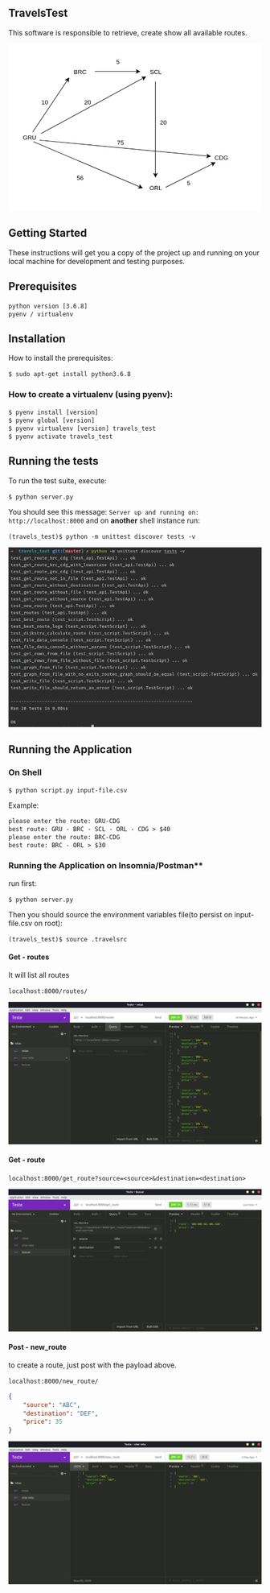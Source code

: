 ## TravelsTest
This software is responsible to retrieve, create show all available routes.

![draw](docs/assets/draw.png)

## Getting Started
These instructions will get you a copy of the project up and running on your local machine for development and testing purposes.

## Prerequisites

    python version [3.6.8]
    pyenv / virtualenv
    
## Installation
How to install the prerequisites:

`$ sudo apt-get install python3.6.8`

### How to create a virtualenv (using pyenv):
```
$ pyenv install [version]
$ pyenv global [version]
$ pyenv virtualenv [version] travels_test
$ pyenv activate travels_test
```

## Running the tests

To run the test suite, execute:

`$ python server.py`

You should see this message: `Server up and running on:  http://localhost:8000`
and on **another** shell instance run:
 
`(travels_test)$ python -m unittest discover tests -v`

![tests](docs/assets/tests.png)


## Running the Application

### On Shell

`$ python script.py input-file.csv`

Example:
  ```shell
  please enter the route: GRU-CDG
  best route: GRU - BRC - SCL - ORL - CDG > $40
  please enter the route: BRC-CDG
  best route: BRC - ORL > $30
  ```

### Running the Application on Insomnia/Postman**

run first:

`$ python server.py`

Then you should source the environment variables file(to persist on input-file.csv on root):

`(travels_test)$ source .travelsrc`

#### Get - routes

It will list all routes

`localhost:8000/routes/`

![routes](docs/assets/routes.png)

#### Get - route

`localhost:8000/get_route?source=<source>&destination=<destination>`

![get_route](docs/assets/get_route.png)

#### Post - new_route

to create a route, just post with the payload above.

`localhost:8000/new_route/`
```json
{
	"source": "ABC",
	"destination": "DEF",
	"price": 35
}
```

![new_route](docs/assets/new_route.png)